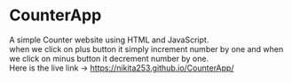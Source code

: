 # CounterApp
A simple Counter website using HTML and JavaScript.
<br>
when we click on plus button it simply increment number by one and when we click on minus button it decrement number by one.
<br>
Here is the live link -> https://nikita253.github.io/CounterApp/
